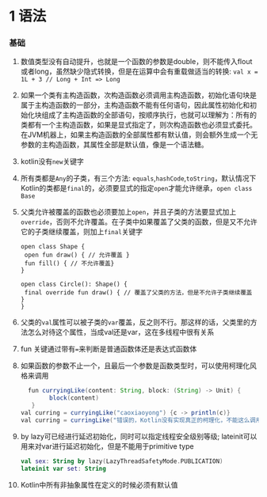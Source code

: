 # 1 语法

### 基础

1. 数值类型没有自动提升，也就是一个函数的参数是double，则不能传入flout或者long，虽然缺少隐式转换，但是在运算中会有重载做适当的转换: `val x = 1L + 3 // Long + Int => Long`

2. 如果一个类有主构造函数，次构造函数必须调用主构造函数，初始化语句块是属于主构造函数的一部分，主构造函数不能有任何语句，因此属性初始化和初始化块组成了主构造函数的全部语句，按顺序执行，也就可以理解为：所有的类都有一个主构造函数，如果是显式指定了，则次构造函数也必须显式委托。在JVM机器上，如果主构造函数的全部属性都有默认值，则会额外生成一个无参数的主构造函数，其属性全部是默认值，像是一个语法糖。

3. kotlin没有`new`关键字

4. 所有类都是`Any`的子类，有三个方法: `equals`,`hashCode`,`toString`，默认情况下Kotlin的类都是`final`的，必须要显式的指定`open`才能允许继承，`open class Base`

5. 父类允许被覆盖的函数也必须要加上`open`，并且子类的方法要显式加上`override`，否则不允许覆盖。在子类中如果覆盖了父类的函数，但是又不允许它的子类继续覆盖，则加上`final`关键字

   ``` 
   open class Shape {
   	open fun draw() { // 允许覆盖 }
   	fun fill() { // 不允许覆盖}
   }
   
   open class Circle(): Shape() {
   	final override fun draw() { // 覆盖了父类的方法，但是不允许子类继续覆盖 }
   }
   ```

6. 父类的`val`属性可以被子类的`var`覆盖，反之则不行。那这样的话，父类里的方法怎么对待这个属性，当成val还是var，这在多线程中很有关系

7. fun 关键通过带有`=`来判断是普通函数体还是表达式函数体

8. 如果函数的参数不止一个，且最后一个参数是函数类型时，可以使用柯理化风格来调用

   ```java
     fun curryingLike(content: String, block: (String) -> Unit) {
           block(content)
      }
   val curring = curryingLike("caoxiaoyong") {c -> println(c)}
   val curring = curringLike("错误的，Kotlin没有实现真正的柯理化，不能这么调用")
   ```

9. by lazy可已经进行延迟初始化，同时可以指定线程安全级别等级; lateinit可以用来对var进行延迟初始化，但是不能用于primitive type

   ```kotlin
   val sex: String by lazy(LazyThreadSafetyMode.PUBLICATION)
   lateinit var set: String
   ```

10. Kotlin中所有非抽象属性在定义的时候必须有默认值